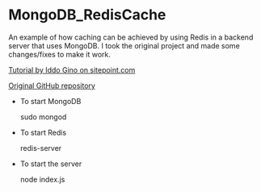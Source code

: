 # MongoDB_RedisCache

An example of how caching can be achieved by using Redis in a backend server that uses MongoDB. I took the original project and made some changes/fixes to make it work.

[Tutorial by Iddo Gino on sitepoint.com](https://www.sitepoint.com/caching-a-mongodb-database-with-redis/)

[Original GitHub repository](https://github.com/sitepoint-editors/mongodb-redis-cache)

- To start MongoDB

    sudo mongod

- To start Redis

    redis-server

- To start the server

    node index.js